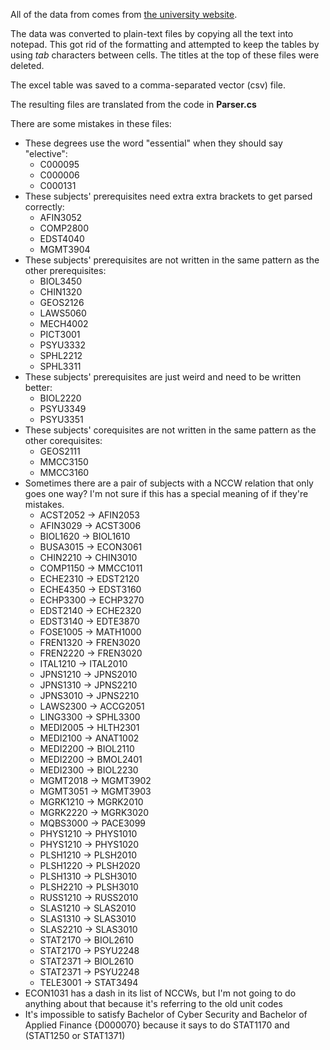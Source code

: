 All of the data from comes from [the university website](http://reports.handbook.mq.edu.au/internal/index_2020.php).

The data was converted to plain-text files by copying all the text into notepad. This got rid of the formatting and attempted to keep the tables by using *tab* characters between cells. 
The titles at the top of these files were deleted.

The excel table was saved to a comma-separated vector (csv) file.

The resulting files are translated from the code in **Parser.cs**

There are some mistakes in these files:

* These degrees use the word "essential" when they should say "elective":
    * C000095
    * C000006
    * C000131
* These subjects' prerequisites need extra extra brackets to get parsed correctly:
    * AFIN3052
    * COMP2800
	* EDST4040
    * MGMT3904
* These subjects' prerequisites are not written in the same pattern as the other prerequisites:
    * BIOL3450
	* CHIN1320
	* GEOS2126
    * LAWS5060
	* MECH4002
	* PICT3001
	* PSYU3332
    * SPHL2212
    * SPHL3311
* These subjects' prerequisites are just weird and need to be written better:
    * BIOL2220
    * PSYU3349
    * PSYU3351
* These subjects' corequisites are not written in the same pattern as the other corequisites:
	* GEOS2111
	* MMCC3150
	* MMCC3160
* Sometimes there are a pair of subjects with a NCCW relation that only goes one way? I'm not sure if this has a special meaning of if they're mistakes.
    * ACST2052 -> AFIN2053
    * AFIN3029 -> ACST3006
    * BIOL1620 -> BIOL1610
    * BUSA3015 -> ECON3061
    * CHIN2210 -> CHIN3010
    * COMP1150 -> MMCC1011
    * ECHE2310 -> EDST2120
    * ECHE4350 -> EDST3160
    * ECHP3300 -> ECHP3270
    * EDST2140 -> ECHE2320
    * EDST3140 -> EDTE3870
    * FOSE1005 -> MATH1000
    * FREN1320 -> FREN3020
    * FREN2220 -> FREN3020
    * ITAL1210 -> ITAL2010
    * JPNS1210 -> JPNS2010
    * JPNS1310 -> JPNS2210
    * JPNS3010 -> JPNS2210
    * LAWS2300 -> ACCG2051
    * LING3300 -> SPHL3300
    * MEDI2005 -> HLTH2301
    * MEDI2100 -> ANAT1002
    * MEDI2200 -> BIOL2110
    * MEDI2200 -> BMOL2401
    * MEDI2300 -> BIOL2230
    * MGMT2018 -> MGMT3902
    * MGMT3051 -> MGMT3903
    * MGRK1210 -> MGRK2010
    * MGRK2220 -> MGRK3020
    * MQBS3000 -> PACE3099
    * PHYS1210 -> PHYS1010
    * PHYS1210 -> PHYS1020
    * PLSH1210 -> PLSH2010
    * PLSH1220 -> PLSH2020
    * PLSH1310 -> PLSH3010
    * PLSH2210 -> PLSH3010
    * RUSS1210 -> RUSS2010
    * SLAS1210 -> SLAS2010
    * SLAS1310 -> SLAS3010
    * SLAS2210 -> SLAS3010
    * STAT2170 -> BIOL2610
    * STAT2170 -> PSYU2248
    * STAT2371 -> BIOL2610
    * STAT2371 -> PSYU2248
    * TELE3001 -> STAT3494
* ECON1031 has a dash in its list of NCCWs, but I'm not going to do anything about that because it's referring to the old unit codes
* It's impossible to satisfy Bachelor of Cyber Security and Bachelor of Applied Finance {D000070} because it says to do STAT1170 and (STAT1250 or STAT1371)